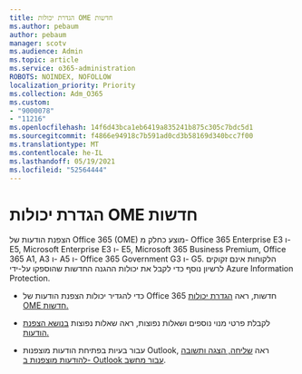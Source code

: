 ```yaml
---
title: הגדרת יכולות OME חדשות
ms.author: pebaum
author: pebaum
manager: scotv
ms.audience: Admin
ms.topic: article
ms.service: o365-administration
ROBOTS: NOINDEX, NOFOLLOW
localization_priority: Priority
ms.collection: Adm_O365
ms.custom:
- "9000078"
- "11216"
ms.openlocfilehash: 14f6d43bca1eb6419a835241b875c305c7bdc5d1
ms.sourcegitcommit: f4866e94918c7b591ad0cd3b58169d340bcc7f00
ms.translationtype: MT
ms.contentlocale: he-IL
ms.lasthandoff: 05/19/2021
ms.locfileid: "52564444"
---
```

# <a name="set-up-new-ome-capabilities"></a>הגדרת יכולות OME חדשות

הצפנת הודעות של Office 365 (OME) מוצע כחלק מ- Office 365 Enterprise E3 ו- E5, Microsoft Enterprise E3 ו- E5, Microsoft 365 Business Premium, Office 365 A1, A3 ו- A5 ו- Office 365 Government G3 ו- G5. הלקוחות אינם זקוקים לרשיון נוסף כדי לקבל את יכולות ההגנה החדשות שהוספקו על-ידי Azure Information Protection. 

- כדי להגדיר יכולות הצפנת הודעות של Office 365 חדשות, ראה [הגדרת יכולות OME חדשות.](/microsoft-365/compliance/set-up-new-message-encryption-capabilities)

- לקבלת פרטי מנוי נוספים ושאלות נפוצות, ראה שאלות נפוצות [בנושא הצפנת הודעות.](/microsoft-365/compliance/ome-faq#what-subscriptions-do-i-need-to-use-the-new-ome-capabilities-)

- עבור בעיות בפתיחת הודעות מוצפנות Outlook, ראה [שליחה, הצגה ותשובה להודעות מוצפנות ב- Outlook עבור מחשב](https://support.microsoft.com/en-us/topic/send-view-and-reply-to-encrypted-messages-in-outlook-for-pc-eaa43495-9bbb-4fca-922a-df90dee51980?ui=en-us&rs=en-us&ad=us).